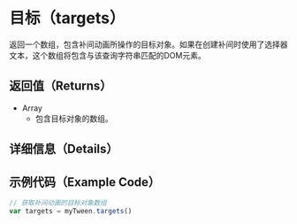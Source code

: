 # 目标（targets）

返回一个数组，包含补间动画所操作的目标对象。如果在创建补间时使用了选择器文本，这个数组将包含与该查询字符串匹配的DOM元素。

## 返回值（Returns）

- Array
  - 包含目标对象的数组。

## 详细信息（Details）

## 示例代码（Example Code）

```javascript
// 获取补间动画的目标对象数组
var targets = myTween.targets()
```
